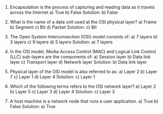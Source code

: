 1. Encapsulation is the process of capturing and reading data as it travels across the Internet
a) True
b) False
Solution: b) False

2. What is the name of a data unit used at the OSI physical layer?
a) Frame
b) Segment
c) Bit
d) Packet
Solution: c) Bit

3. The Open System Interconnection (OSI) model consists of:
a) 7 layers
b) 3 layers
c) 9 layers
d) 5 layers
Solution: a) 7 layers

4. In the OSI model, Media Access Control (MAC) and Logical Link Control (LLC) sub-layers are the components of:
a) Session layer
b) Data link layer
c) Transport layer
d) Network layer
Solution: b) Data link layer

5. Physical layer of the OSI model is also referred to as:
a) Layer 2
b) Layer 7
c) Layer 1
d) Layer 4
Solution: c) Layer 1

6. Which of the following terms refers to the OSI network layer?
a) Layer 2
b) Layer 5
c) Layer 3
d) Layer 4
Solution: c) Layer 3

7. A host machine is a network node that runs a user application.
a) True
b) False
Solution: a) True
